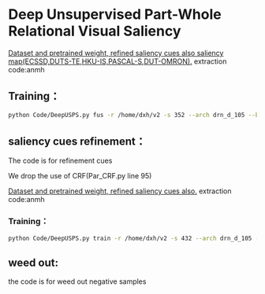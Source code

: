 ﻿# Deep Unsupervised Part-Whole Relational Visual Saliency

[Dataset and pretrained weight, refined saliency cues also saliency map(ECSSD,DUTS-TE,HKU-IS,PASCAL-S,DUT-OMRON).](https://pan.baidu.com/s/1rYU4Lk0w0CwCF--fM_wdWg 
) extraction code:anmh




## Training：
```bash
python Code/DeepUSPS.py fus -r /home/dxh/v2 -s 352 --arch drn_d_105 --batch-size 20
```


## saliency cues refinement：

The code is for refinement cues

We drop the use of CRF(Par_CRF.py  line 95)

[Dataset and pretrained weight, refined saliency cues also.](https://pan.baidu.com/s/1rYU4Lk0w0CwCF--fM_wdWg 
) extraction code:anmh


### Training：
```bash
python Code/DeepUSPS.py train -r /home/dxh/v2 -s 432 --arch drn_d_105 --batch-size 20
```

## weed out:

the code is for weed out negative samples


